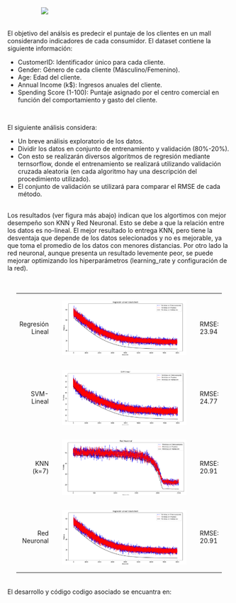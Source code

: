 <div style="display: flex; justify-content: center; text-align: center;">
<img width="70%" height="auto" src='https://images.pexels.com/photos/54581/escalator-stairs-metal-segments-architecture-54581.jpeg'>
</div>
<br><br>
El objetivo del análsis es predecir el puntaje de los clientes en un mall considerando indicadores de cada consumidor. El dataset contiene la siguiente información:
<ul>
    <li>CustomerID: Identificador único para cada cliente.</li>
    <li>Gender: Género de cada cliente (Másculino/Femenino).</li>
    <li>Age: Edad del cliente.</li>
    <li>Annual Income (k$): Ingresos anuales del cliente.</li>
    <li>Spending Score (1-100): Puntaje asignado por el centro comercial en función del comportamiento y gasto del cliente.</li>
</ul>
<br>

El siguiente análisis considera:<br>
<ul>
    <li>Un breve análisis exploratorio de los datos.</li>
    <li>Dividir los datos en conjunto de entrenamiento y validación (80%-20%).</li>
    <li>Con esto se realizarán diversos algoritmos de regresión mediante ternsorflow, donde el entrenamiento se realizará utilizando validación cruzada aleatoria (en cada algoritmo hay una descripción del procedimiento utilizado).</li>
    <li>El conjunto de validación se utilizará para comparar el RMSE de cada método.</li>
</ul>
<br>
Los resultados (ver figura más abajo) indican que los algortimos con mejor desempeño son KNN y Red Neuronal. Esto se debe a que la relación entre los datos es no-lineal. El mejor resultado lo entrega KNN, pero tiene la desventaja que depende de los datos selecionados y no es mejorable, ya que toma el promedio de los datos con menores distancias. Por otro lado la red neuronal, aunque presenta un resultado levemente peor, se puede mejorar optimizando los hiperparámetros (learning_rate y configuración de la red).

<table style="border:1px; width: auto; margin: 2em auto 0 auto; padding: 20px">
  <colgroup>
    <col style="width: 15%;">
    <col style="width: 75%;">
    <col style="width: 10%;">
  </colgroup>
  <tr>
    <td style='text-align: right; width: 10%'>Regresión Lineal</td>
    <td>
        <div style="display: flex; justify-content: center; text-align: center; margin: 1em 0;">
            <img width="90%" height="auto" src='https://github.com/desareca/Proyectos_tensorflow/raw/master/Analisis-Consmidores/loss_elasticnet.png'>
        </div>
    </td>
    <td>RMSE: 23.94</td>
  </tr>
  <tr>
    <td style='text-align: right'>SVM-Lineal</td>
    <td>
        <div style="display: flex; justify-content: center; text-align: center; margin: 1em 0;">
            <img width="90%" height="auto" src='https://github.com/desareca/Proyectos_tensorflow/raw/master/Analisis-Consmidores/loss_svm_lineal.png'>
        </div>
    </td>
    <td>RMSE: 24.77</td>
  </tr>
  <tr>
    <td style='text-align: right'>KNN (k=7)</td>
    <td>
        <div style="display: flex; justify-content: center; text-align: center; margin: 1em 0;">
            <img width="90%" height="auto" src='https://github.com/desareca/Proyectos_tensorflow/raw/master/Analisis-Consmidores/loss_red_neuronal.png'>
        </div>
    </td>
    <td>RMSE: 20.91</td>
  </tr>
  <tr>
    <td style='text-align: right'>Red Neuronal</td>
    <td>
        <div style="display: flex; justify-content: center; text-align: center; margin: 1em 0;">
            <img width="90%" height="auto" src='https://github.com/desareca/Proyectos_tensorflow/raw/master/Analisis-Consmidores/loss_elasticnet.png'>
        </div>
    </td>
    <td>RMSE: 20.91</td>
  </tr>
</table>

El desarrollo y código codigo asociado se encuantra en:


